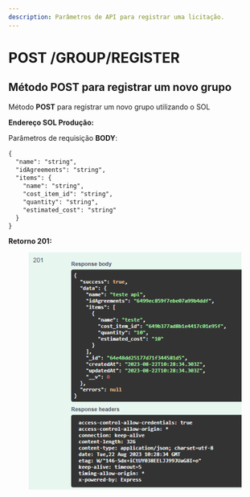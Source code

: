 ```yaml
---
description: Parâmetros de API para registrar uma licitação.
---
```


# POST /GROUP/REGISTER

## Método POST para registrar um novo grupo

Método **POST** para registrar um novo grupo utilizando o SOL

**Endereço SOL Produção:**&#x20;

Parâmetros de requisição **BODY**:

```
{
  "name": "string",
  "idAgreements": "string",
  "items": {
    "name": "string",
    "cost_item_id": "string",
    "quantity": "string",
    "estimated_cost": "string"
  }
}
```

**Retorno 201:**

<figure><img src="../../.gitbook/assets/Screenshot_4.png" alt=""><figcaption></figcaption></figure>

